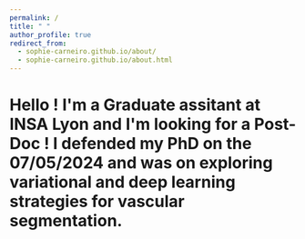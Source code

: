 ```yaml
---
permalink: /
title: " "
author_profile: true
redirect_from: 
  - sophie-carneiro.github.io/about/
  - sophie-carneiro.github.io/about.html
---
```

Hello ! 
I'm a Graduate assitant at INSA Lyon and I'm looking for a Post-Doc !
I defended my PhD on the 07/05/2024 and was on exploring variational and deep learning strategies for vascular segmentation.
======


